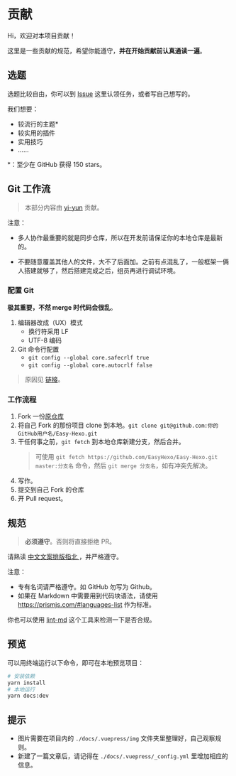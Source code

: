 # 贡献

Hi，欢迎对本项目贡献！

这里是一些贡献的规范，希望你能遵守，**并在开始贡献前认真通读一遍**。

## 选题

选题比较自由，你可以到 [Issue](https://github.com/EasyHexo/Easy-Hexo/issues) 这里认领任务，或者写自己想写的。

我们想要：

- 较流行的主题*
- 较实用的插件
- 实用技巧
- ......

*：至少在 GitHub 获得 150 stars。

## Git 工作流

> 本部分内容由 [yi-yun](https://github.com/yi-yun) 贡献。

注意：

- 多人协作最重要的就是同步仓库，所以在开发前请保证你的本地仓库是最新的。

- 不要随意覆盖其他人的文件，大不了后面加。之前有点混乱了，一般框架一俩人搭建就够了，然后搭建完成之后，组员再进行调试环境。

### 配置 Git

**极其重要，不然 merge 时代码会很乱**。

1. 编辑器改成（UX）模式
    - 换行符采用 LF
    - UTF-8 编码
2. Git 命令行配置
    - `git config --global core.safecrlf true`
    - `git config --global core.autocrlf false`
  
> 原因见 [链接](https://github.com/cssmagic/blog/issues/22)。

### 工作流程

1. Fork 一份[原仓库](https://github.com/EasyHexo/Easy-Hexo)
2. 将自己 Fork 的那份项目 clone 到本地。`git clone git@github.com:你的GitHub用户名/Easy-Hexo.git`
3. 干任何事之前，`git fetch` 到本地仓库新建分支，然后合并。
    > 可使用 `git fetch https://github.com/EasyHexo/Easy-Hexo.git master:分支名` 命令，然后 `git merge 分支名`，如有冲突先解决。
4. 写作。
5. 提交到自己 Fork 的仓库
6. 开 Pull request。

## 规范

> **必须遵守**。否则将直接拒绝 PR。

请熟读 [中文文案排版指北
](https://github.com/sparanoid/chinese-copywriting-guidelines/blob/master/README.md) ，并严格遵守。

注意：

- 专有名词请严格遵守。如 GitHub 勿写为 Github。
- 如果在 Markdown 中需要用到代码块语法，请使用 https://prismjs.com/#languages-list 作为标准。

你也可以使用 [lint-md](https://github.com/hustcc/lint-md/tree/master/packages/lint-md-cli) 这个工具来检测一下是否合规。

## 预览

可以用终端运行以下命令，即可在本地预览项目：

```bash
# 安装依赖
yarn install
# 本地运行
yarn docs:dev
```

## 提示

- 图片需要在项目内的 `./docs/.vuepress/img` 文件夹里整理好，自己观察规则。
- 新建了一篇文章后，请记得在 `./docs/.vuepress/_config.yml` 里增加相应的信息。